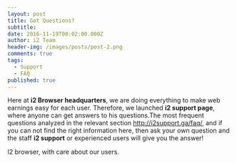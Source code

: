 ```yaml
---
layout: post
title: Got Questions?
subtitle:
date: 2016-11-19T00:02:00.000Z
author: i2 Team
header-img: /images/posts/post-2.png
comments: true
tags:
  - Support
  - FAQ
published: true
---
```

Here at **i2 Browser headquarters**, we are doing everything to make web earnings easy for each user. Therefore, we launched **i2 support page**, where anyone can get answers to his questions.The most frequent questions analyzed in the relevant section http://i2support.ga/faq/, and if you can not find the right information here, then ask your own question and the staff **i2 support** or experienced users will give you the answer!

I2 browser, with care about our users.
